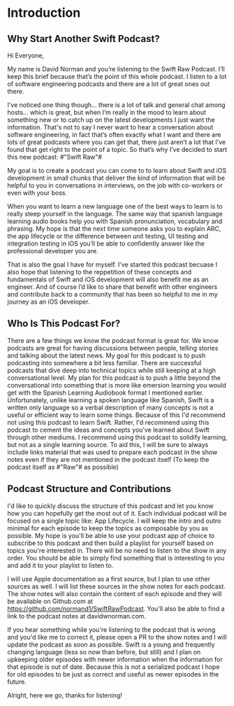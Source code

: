 # Introduction

## Why Start Another Swift Podcast?

Hi Everyone,

My name is David Norman and you’re listening to the Swift Raw Podcast.
I’ll keep this brief because that’s the point of this whole podcast.
I listen to a lot of software engineering podcasts and there are a lot of great ones out there.

I’ve noticed one thing though… there is a lot of talk and general chat among hosts… which is great, but when I’m really in the mood to learn about something new or to catch up on the latest developments I just want the information. That's not to say I never want to hear a conversation about software engineering, in fact that’s often exactly what I want and there are lots of great podcasts where you can get that, there just aren’t a lot that I’ve found that get right to the point of a topic. So that’s why I’ve decided to start this new podcast: #"Swift Raw"#

My goal is to create a podcast you can come to to learn about Swift and iOS development in small chunks that deliver the kind of information that will be helpful to you in conversations in interviews, on the job with co-workers or even with your boss.

When you want to learn a new language one of the best ways to learn is to really steep yourself in the language. The same way that spanish language learning audio books help you with Spanish pronunciation, vocabulary and phrasing. My hope is that the next time someone asks you to explain ARC, the app lifecycle or the difference between unit testing, UI testing and integration testing in iOS you’ll be able to confidently answer like the professional developer you are.

That is also the goal I have for myself. I’ve started this podcast becuase I also hope that listening to the reppetition of these concepts and fundamentals of Swift and iOS development will also benefit me as an engineer. And of course I’d like to share that benefit with other engineers and contribute back to a community that has been so helpful to me in my journey as an iOS developer.

## Who Is This Podcast For?

There are a few things we know the podcast format is great for. We know podcasts are great for having discussions between people, telling stories and talking about the latest news. My goal for this podcast is to push podcasting into somewhere a bit less familiar. There are successful podcasts that dive deep into technical topics while still keeping at a high conversational level. My plan for this podcast is to push a little beyond the conversational into something that is more like emersion learning you would get with the Spanish Learning Audiobook format I mentioned earlier. Unfortunately, unlike learning a spoken language like Spanish, Swift is a written only language so a verbal description of many concepts is not a useful or efficient way to learn some things. Because of this I'd recommend not using this podcast to learn Swift. Rather, I'd recommend using this podcast to cement the ideas and concepts you've learned about Swift through other mediums. I recommend using this podcast to solidify learning, but not as a single learning source. To aid this, I will be sure to always include links material that was used to prepare each podcast in the show notes even if they are not mentioned in the podcast itself (To keep the podcast itself as #"Raw"# as possible)

## Podcast Structure and Contributions

I'd like to quickly discuss the structure of this podcast and let you know how you can hopefully get the most out of it. Each individual podcast will be focused on a single topic like: App Lifecycle. I will keep the intro and outro minimal for each episode to keep the topics as composable by you as possible. My hope is you'll be able to use your podcast app of choice to subscribe to this podcast and then build a playlist for yourself based on topics you're interested in. There will be no need to listen to the show in any order. You should be able to simply find something that is interesting to you and add it to your playlist to listen to.

I will use Apple documentation as a first source, but I plan to use other sources as well. I will list these sources in the show notes for each podcast. The show notes will also contain the content of each episode and they will be available on Github.com at https://github.com/normand1/SwiftRawPodcast. You'll also be able to find a link to the podcast notes at davidwnorman.com.

If you hear something while you're listening to the podcast that is wrong and you'd like me to correct it, please open a PR to the show notes and I will update the podcast as soon as possible. Swift is a young and frequently changing language (less so now than before, but still) and I plan on upkeeping older episodes with newer information when the information for that episode is out of date. Because this is not a serialized podcast I hope for old episodes to be just as correct and useful as newer episodes in the future.

Alright, here we go, thanks for listening!
